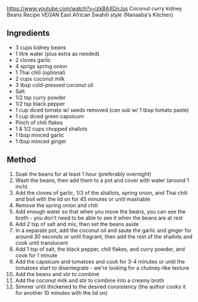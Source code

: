 https://www.youtube.com/watch?v=lzkBAXOnJss Coconut curry kidney Beans Recipe VEGAN East African Swahili style (Nanaaba's Kitchen)

## Ingredients

- 3 cups kidney beans
- 1 litre water (plus extra as needed)
- 2 cloves garlic
- 4 sprigs spring onion
- 1 Thai chili (optional)
- 2 cups coconut milk
- 3 tbsp cold-pressed coconut oil
- Salt
- 1/2 tsp curry powder
- 1/2 tsp black pepper
- 1 cup diced tomato w/ seeds removed (can sub w/ 1 tbsp tomato paste)
- 1 cup diced green capsicum
- Pinch of chili flakes
- 1 & 1/2 cups chopped shallots
- 1 tbsp minced garlic
- 1 tbsp minced ginger

## Method

1) Soak the beans for at least 1 hour (preferably overnight)
2) Wash the beans, then add them to a pot and cover with water (around 1 inch)
3) Add the cloves of garlic, 1/3 of the shallots, spring onion, and Thai chili and boil with the lid on for 45 minutes or until mashable
4) Remove the spring onion and chili
5) Add enough water so that when you move the beans, you can see the broth - you don't need to be able to see it when the beans are at rest
6) Add 2 tsp of salt and mix, then set the beans aside
7) In a separate pot, add the coconut oil and saute the garlic and ginger for around 30 seconds or until fragrant, then add the rest of the shallots and cook until translucent
8) Add 1 tsp of salt, the black pepper, chili flakes, and curry powder, and cook for 1 minute
9) Add the capsicum and tomatoes and cook for 3-4 minutes or until the tomatoes start to disentegrate - we're looking for a chutney-like texture
10) Add the beans and stir to combine
11) Add the coconut milk and stir to combine into a creamy broth
12) Simmer until thickened to the desired consistency (the author cooks it for another 10 minutes with the lid on)